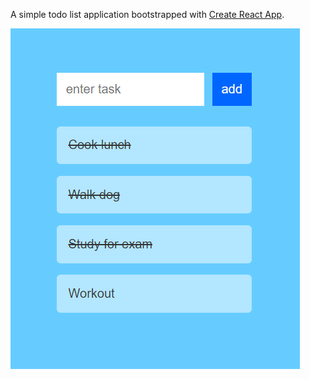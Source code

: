 A simple todo list application bootstrapped with [Create React App](https://github.com/facebook/create-react-app).

![alt Screenshot of todo list application](./public/todoListScreenshot.png)
